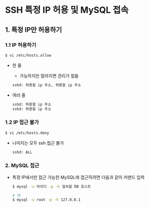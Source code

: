 # SSH 특정 IP 허용 및 MySQL 접속

## 1. 특정 IP만 허용하기

### 1.1 IP 허용하기

```bash
$ vi /etc/hosts.allow
```

- 한 줄

  - 가능하지만 많아지면 관리가 힘듦

  ```bash
  sshd: 허용할 ip 주소, 허용할 ip 주소
  ```

- 여러 줄

  ```bash
  sshd: 허용할 ip 주소
  sshd: 허용할 ip 주소
  ```

### 1.2 IP 접근 불가

```bash
$ vi /etc/hosts.deny
```

- 나머지는 모두 ssh 접근 불가

  ```bash
  sshd: ALL
  ```

### 2. MySQL 접근

- 특정 IP에서만 접근 가능한 MySQL에 접근하려면 다음과 같이 커맨드 입력

  ```bash
  $ mysql -u 아이디 -p -h 접속할 DB 호스트
  
  # 예
  $ mysql -u root -p -h 127.0.0.1
  ```

  





